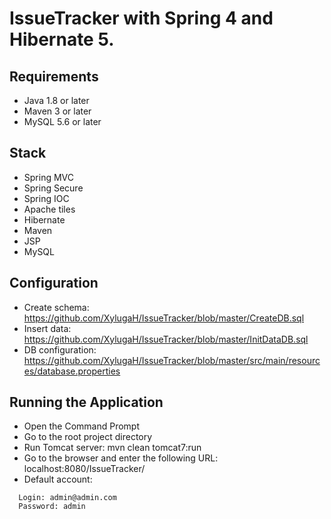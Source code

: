 # IssueTracker with Spring 4 and Hibernate 5.

## Requirements
- Java 1.8 or later
- Maven 3 or later
- MySQL 5.6 or later

## Stack
- Spring MVC
- Spring Secure
- Spring IOC
- Apache tiles
- Hibernate
- Maven
- JSP
- MySQL

## Configuration
- Create schema: https://github.com/XylugaH/IssueTracker/blob/master/CreateDB.sql
- Insert data: https://github.com/XylugaH/IssueTracker/blob/master/InitDataDB.sql
- DB configuration: https://github.com/XylugaH/IssueTracker/blob/master/src/main/resources/database.properties


## Running the Application
- Open the Command Prompt
- Go to the root project directory
- Run Tomcat server:  mvn clean tomcat7:run
- Go to the browser and enter the following URL:  localhost:8080/IssueTracker/
- Default account:

```
  Login: admin@admin.com
  Password: admin
```

